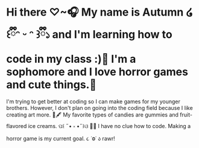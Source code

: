 # Hi there ♡\~🎧 My name is Autumn ໒꒰ྀིᵔ ᵕ ᵔ ꒱ྀི১ and I'm learning how to code in my class :)🌸 I'm a sophomore and I love horror games and cute things.🐇
I'm trying to get better at coding so I can make games for my younger brothers. However, I don't plan on going into the coding field because I like creating art more. 🎀🖋
My favorite types of candies are gummies and fruit-flavored ice creams.  ପ꒰ ˶• ༝ •˶꒱ଓ 🌸🤍 I have no clue how to code. Making a horror game is my current goal. ૮ ˙Ⱉ˙ ა rawr!   
